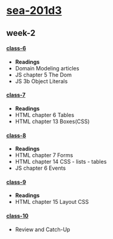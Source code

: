 [sea-201d3](https://github.com/slugbyte/201-prep)
==============

## week-2
#### [class-6](https://github.com/slugbyte/201-prep/tree/master/week-2/class-6)
* **Readings**
* Domain Modeling articles
* JS chapter 5 The Dom
* JS 3b Object Literals

#### [class-7](https://github.com/slugbyte/201-prep/tree/master/week-2/class-7)
* **Readings**
* HTML chapter 6 Tables
* HTML chapter 13 Boxes(CSS)

#### [class-8](https://github.com/slugbyte/201-prep/tree/master/week-2/class-8)
* **Readings**
* HTML chapter 7 Forms
* HTML chapter 14 CSS - lists - tables
* JS chapter 6 Events

#### [class-9](https://github.com/slugbyte/201-prep/tree/master/week-2/class-9)
* **Readings**
* HTML chapter 15 Layout CSS

#### [class-10](https://github.com/slugbyte/201-prep/tree/master/week-2/class-10)
* Review and Catch-Up
